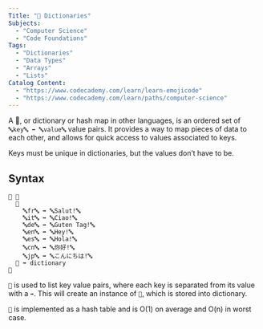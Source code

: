 ```yaml
---
Title: "🍯 Dictionaries"
Subjects:
  - "Computer Science"
  - "Code Foundations"
Tags:
  - "Dictionaries"
  - "Data Types"
  - "Arrays"
  - "Lists"
Catalog Content:
  - "https://www.codecademy.com/learn/learn-emojicode"
  - "https://www.codecademy.com/learn/paths/computer-science"
---
```


A 🍯, or dictionary or hash map in other languages, is an ordered set of `🔤key🔤 ➡️ 🔤value🔤` value pairs. It provides a way to map pieces of data to each other, and allows for quick access to values associated to keys. 

Keys must be unique in dictionaries, but the values don’t have to be.

## Syntax

```emojic
🏁 🍇
  🍿
    🔤fr🔤 ➡️ 🔤Salut!🔤
    🔤it🔤 ➡️ 🔤Ciao!🔤
    🔤de🔤 ➡️ 🔤Guten Tag!🔤
    🔤en🔤 ➡️ 🔤Hey!🔤
    🔤es🔤 ➡️ 🔤Hola!🔤
    🔤cn🔤 ➡️ 🔤你好!🔤
    🔤jp🔤 ➡️ 🔤こんにちは!🔤
  🍆 ➡️ dictionary
🍉
```

`🍿` is used to list key value pairs, where each key is separated from its value with a `➡️`. This will create an instance of `🍯`, which is stored into dictionary.

`🍯` is implemented as a hash table and is O(1) on average and O(n) in worst case.
